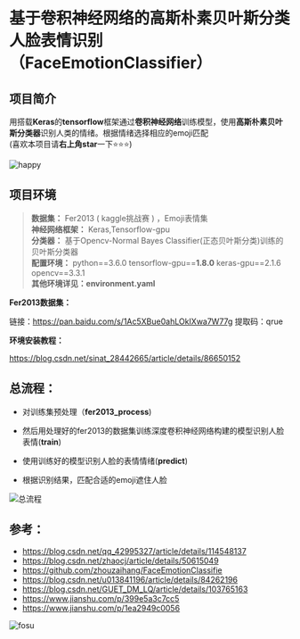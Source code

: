 # 基于卷积神经网络的高斯朴素贝叶斯分类人脸表情识别（FaceEmotionClassifier）
## 项目简介

用搭载**Keras**的**tensorflow**框架通过**卷积神经网络**训练模型，使用**高斯朴素贝叶斯分类器**识别人类的情绪。根据情绪选择相应的emoji匹配  
(喜欢本项目请**右上角star**一下⭐⭐⭐)


![happy](https://github.com/Fosu-Hyao/FaceEmotionClassifier-/blob/be0b4105331aa4e2145c8ef1d0dee0993f42261b/image/happy.png)
## 项目环境

>**数据集：** Fer2013 ( kaggle挑战赛 ) ，Emoji表情集  
**神经网络框架：** Keras,Tensorflow-gpu  
**分类器：** 基于Opencv-Normal Bayes Classifier(正态贝叶斯分类)训练的贝叶斯分类器  
**配置环境：** python==3.6.0 tensorflow-gpu==**1.8.0** keras-gpu==2.1.6 opencv==3.3.1  
**其他环境详见：environment.yaml**

**Fer2013数据集：**

链接：https://pan.baidu.com/s/1Ac5XBue0ahLOkIXwa7W77g 提取码：qrue

**环境安装教程：**

https://blog.csdn.net/sinat_28442665/article/details/86650152


## 总流程：

+ 对训练集预处理（**fer2013_process**)



+ 然后用处理好的fer2013的数据集训练深度卷积神经网络构建的模型识别人脸表情(**train**)



+ 使用训练好的模型识别人脸的表情情绪(**predict**)



+ 根据识别结果，匹配合适的emoji遮住人脸

![总流程](https://github.com/Fosu-Hyao/FaceEmotionClassifier-/blob/817baf0e094ae54e59e9875d2d1d1429632fbee9/image/%E6%80%BB%E6%B5%81%E7%A8%8B.png)

## 参考：
+ https://blog.csdn.net/qq_42995327/article/details/114548137
+ https://blog.csdn.net/zhaocj/article/details/50615049
+ https://github.com/zhouzaihang/FaceEmotionClassifie
+ https://blog.csdn.net/u013841196/article/details/84262196
+ https://blog.csdn.net/GUET_DM_LQ/article/details/103765163
+ https://www.jianshu.com/p/399e5a3c7cc5
+ https://www.jianshu.com/p/1ea2949c0056


![fosu](https://github.com/Fosu-Hyao/FaceEmotionClassifier/blob/076b52ffc0013d59b75e1f2d8a29f84f2a7b2933/image/fosu.jpg)
